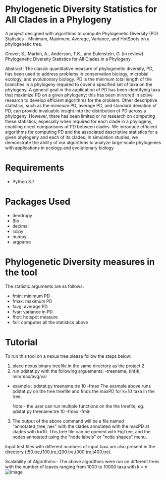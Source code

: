 # Phylogenetic Diversity Statistics for All Clades in a Phylogeny
A project designed with algorithms to compute Phylogenetic Diversity (PD) Statistics - Minimum, Maximum, Average, Variance, and HotSpots on a phylogenetic tree.

Grover, S., Markin, A., Anderson, T.K., and Eulenstein, O. (in review). Phylogenetic Diversity Statistics for All Clades in a Phylogeny.

Abstract: The classic quantitative measure of phylogenetic diversity, PD, has been used to address problems in conservation biology, microbial ecology, and evolutionary biology. PD is the minimum total length of the branches in a phylogeny required to cover a specified set of taxa on the phylogeny. A general goal in the application of PD has been identifying taxa that maximize PD on a given phylogeny; this has been mirrored in active research to develop efficient algorithms for the problem. Other descriptive statistics, such as the minimum PD, average PD, and standard deviation of PD, can provide invaluable insight into the distribution of PD across a phylogeny. However, there has been limited or no research on computing these statistics, especially when required for each clade in a phylogeny, enabling direct comparisons of PD between clades. We introduce efficient algorithms for computing PD and the associated descriptive statistics for a given phylogeny and each of its clades. In simulation studies, we demonstrate the ability of our algorithms to analyze large-scale phylogenies with applications in ecology and evolutionary biology

# Requirements
  * Python 3.7
 
# Packages Used
  * dendropy
  * Bio
  * decimal
  * scipy
  * numpy
  * argparse
  
# Phylogenetic Diversity measures in the tool  
The statistic arguments are as follows:
- fmin: minimum PD
- fmax: maximum PD
- favg: average PD
- fvar: variance in PD
- fhot: hotspot measure
- fall: computes all the statistics above

# Tutorial
To run this tool on a nexus tree please follow the steps below:

1) place nexus binary treefile in the same directory as the project
2
3) run pdstat.py with the following arguements: -treename, (int)k, min/max/avg/var
  * example : pdstat.py treename.tre 10 -fmax 
    The example above runs pdstat.py on the tree treefile and finds the maxPD for k=10 taxa in the tree.
    
    Note:- the user can run multiple functions on the the treefile, eg. pdstat.py treename.tre 10 -fmax -fmin
    
3) The output of the above command will be a file named "annotated_tree_nex" with the clades annotated with the maxPD at clades with k=10. This tree file can be opened with FigTree, and the nodes annotated using the "node labels" or "node shapes" menu.

Input test files with different numbers of input taxa are also present in the directory (t50.tre,t100.tre,t200.tre,t300.tre,t400.tre).

Scalability of Algorithms:-
The above algorithms were run on different trees with the number of leaves ranging from 1000 to 10000 taxa with k = n
![image](https://user-images.githubusercontent.com/46168937/213595654-48da5734-dcf1-460d-b7e7-1f0c94bc804b.png)


